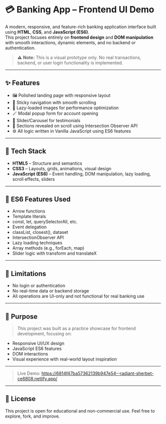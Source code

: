 # 💳 Banking App – Frontend UI Demo

A modern, responsive, and feature-rich banking application interface built using **HTML**, **CSS**, and **JavaScript (ES6)**.  
This project focuses entirely on **frontend design** and **DOM manipulation** with smooth interactions, dynamic elements, and no backend or authentication.

> ⚠️ **Note:** This is a visual prototype only. No real transactions, backend, or user login functionality is implemented.

---

## ✨ Features

- 🖼️ Polished landing page with responsive layout
- 🧭 Sticky navigation with smooth scrolling
- 📜 Lazy-loaded images for performance optimization
- 🪄 Modal popup form for account opening
- 🎯 Slider/Carousel for testimonials
- 👀 Sections revealed on scroll using Intersection Observer API
- ⚙️ All logic written in Vanilla JavaScript using ES6 features

---

## 🧰 Tech Stack

- **HTML5** – Structure and semantics
- **CSS3** – Layouts, grids, animations, visual design
- **JavaScript (ES6)** – Event handling, DOM manipulation, lazy loading, scroll effects, sliders

---

## 🧠 ES6 Features Used
- Arrow functions
- Template literals
- const, let, querySelectorAll, etc.
- Event delegation
- classList, closest(), dataset
- IntersectionObserver API
- Lazy loading techniques
- Array methods (e.g., forEach, map)
- Slider logic with transform and translateX

---
## 🚫 Limitations
- No login or authentication
- No real-time data or backend storage
- All operations are UI-only and not functional for real banking use

---

## 🎯 Purpose
> This project was built as a practice showcase for frontend development, focusing on:
- Responsive UI/UX design
- JavaScript ES6 features
- DOM interactions
- Visual experience with real-world layout inspiration

---

> Live Demo: https://6814f47ba57362139b947e54--radiant-sherbet-ce6808.netlify.app/

---

## 📄 License
This project is open for educational and non-commercial use. Feel free to explore, fork, and improve.
